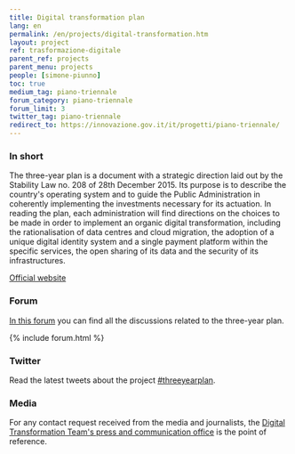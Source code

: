 ```yaml
---
title: Digital transformation plan
lang: en
permalink: /en/projects/digital-transformation.htm
layout: project
ref: trasformazione-digitale
parent_ref: projects
parent_menu: projects
people: [simone-piunno]
toc: true
medium_tag: piano-triennale
forum_category: piano-triennale
forum_limit: 3
twitter_tag: piano-triennale
redirect_to: https://innovazione.gov.it/it/progetti/piano-triennale/
---
```


### In short

The three-year plan is a document with a strategic direction laid out by the Stability Law no. 208 of 28th December 2015. Its purpose is to describe the country&#39;s operating system and to guide the Public Administration in coherently implementing the investments necessary for its actuation. In reading the plan, each administration will find directions on the choices to be made in order to implement an organic digital transformation, including the rationalisation of data centres and cloud migration, the adoption of a unique digital identity system and a single payment platform within the specific services, the open sharing of its data and the security of its infrastructures.

[Official website](https://pianotriennale-ict.italia.it/en)

### Forum

[In this forum](https://forum.italia.it/c/piano-triennale) you can find all the discussions related to the three-year plan.

{% include forum.html %}

### Twitter

Read the latest tweets about the project [#threeyearplan](https://twitter.com/search?f=tweets&q=%23threeyearplan%20from%3Aitdigitalteam&src=typd).

### Media
For any contact request received from the media and journalists, the [Digital Transformation Team's press and communication office](https://teamdigitale.governo.it/en/contacts) is the point of reference.

